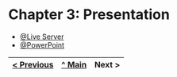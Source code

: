 # Chapter 3: Presentation

- [@Live Server](https://inf22tig20.netlify.app/)
- [@PowerPoint](https://docs.google.com/presentation/d/14Sr7vGhVjbJ-qbvDy4hhZCVasOQWbfNr/edit?usp=sharing&ouid=116195890774897955154&rtpof=true&sd=true)

| [< Previous](c3.md) | [^ Main](https://github.com/exemploTrabalho/report) | Next > |
| :------------------ | :-------------------------------------------------: | -----: |
